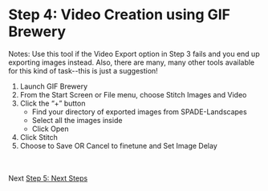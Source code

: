 # Step 4: Video Creation using GIF Brewery 
Notes: Use this tool if the Video Export option in Step 3 fails and you end up exporting images instead. Also, there are many, many other tools available for this kind of task--this is just a suggestion!
1. Launch GIF Brewery
2. From the Start Screen or File menu, choose Stitch Images and Video 
3. Click the “+” button
    * Find your directory of exported images from SPADE-Landscapes 
    * Select all the images inside
    * Click Open
4. Click Stitch
5. Choose to Save OR Cancel to finetune and Set Image Delay

<br></br>
Next [Step 5: Next Steps](https://github.com/ellennickles/painting-landscapes-with-the-body/blob/master/outline/07-next-steps.md)